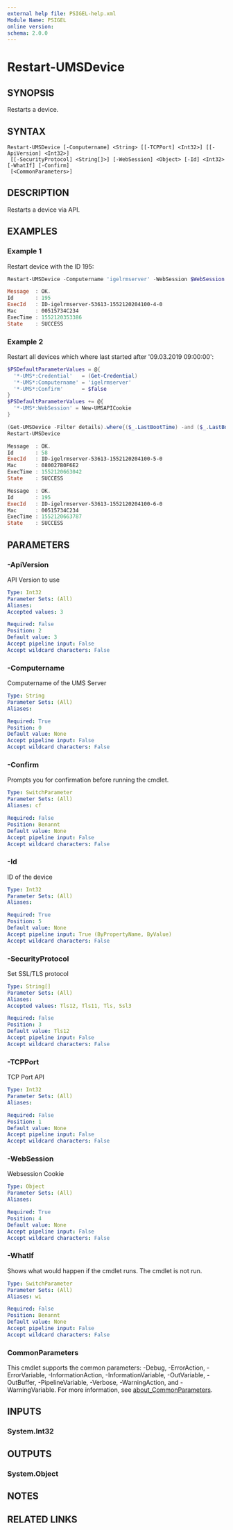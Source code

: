```yaml
---
external help file: PSIGEL-help.xml
Module Name: PSIGEL
online version:
schema: 2.0.0
---
```


# Restart-UMSDevice

## SYNOPSIS
Restarts a device.

## SYNTAX

```
Restart-UMSDevice [-Computername] <String> [[-TCPPort] <Int32>] [[-ApiVersion] <Int32>]
 [[-SecurityProtocol] <String[]>] [-WebSession] <Object> [-Id] <Int32> [-WhatIf] [-Confirm]
 [<CommonParameters>]
```

## DESCRIPTION
Restarts a device via API.

## EXAMPLES

### Example 1

Restart device with the ID 195:

```powershell
Restart-UMSDevice -Computername 'igelrmserver' -WebSession $WebSession -Id 195

Message  : OK.
Id       : 195
ExecId   : ID-igelrmserver-53613-1552120204100-4-0
Mac      : 00515734C234
ExecTime : 1552120353386
State    : SUCCESS
```

### Example 2

Restart all devices which where last started after '09.03.2019 09:00:00':

```powershell
$PSDefaultParameterValues = @{
  '*-UMS*:Credential'   = (Get-Credential)
  '*-UMS*:Computername' = 'igelrmserver'
  '*-UMS*:Confirm'      = $false
}
$PSDefaultParameterValues += @{
  '*-UMS*:WebSession' = New-UMSAPICookie
}

(Get-UMSDevice -Filter details).where{($_.LastBootTime) -and ($_.LastBootTime -lt '09.03.2019 09:00:00')} |
Restart-UMSDevice

Message  : OK.
Id       : 58
ExecId   : ID-igelrmserver-53613-1552120204100-5-0
Mac      : 080027B0F6E2
ExecTime : 1552120663042
State    : SUCCESS

Message  : OK.
Id       : 195
ExecId   : ID-igelrmserver-53613-1552120204100-6-0
Mac      : 00515734C234
ExecTime : 1552120663787
State    : SUCCESS
```

## PARAMETERS

### -ApiVersion
API Version to use

```yaml
Type: Int32
Parameter Sets: (All)
Aliases:
Accepted values: 3

Required: False
Position: 2
Default value: 3
Accept pipeline input: False
Accept wildcard characters: False
```

### -Computername
Computername of the UMS Server

```yaml
Type: String
Parameter Sets: (All)
Aliases:

Required: True
Position: 0
Default value: None
Accept pipeline input: False
Accept wildcard characters: False
```

### -Confirm
Prompts you for confirmation before running the cmdlet.

```yaml
Type: SwitchParameter
Parameter Sets: (All)
Aliases: cf

Required: False
Position: Benannt
Default value: None
Accept pipeline input: False
Accept wildcard characters: False
```

### -Id
ID of the device

```yaml
Type: Int32
Parameter Sets: (All)
Aliases:

Required: True
Position: 5
Default value: None
Accept pipeline input: True (ByPropertyName, ByValue)
Accept wildcard characters: False
```

### -SecurityProtocol
Set SSL/TLS protocol

```yaml
Type: String[]
Parameter Sets: (All)
Aliases:
Accepted values: Tls12, Tls11, Tls, Ssl3

Required: False
Position: 3
Default value: Tls12
Accept pipeline input: False
Accept wildcard characters: False
```

### -TCPPort
TCP Port API

```yaml
Type: Int32
Parameter Sets: (All)
Aliases:

Required: False
Position: 1
Default value: None
Accept pipeline input: False
Accept wildcard characters: False
```

### -WebSession
Websession Cookie

```yaml
Type: Object
Parameter Sets: (All)
Aliases:

Required: True
Position: 4
Default value: None
Accept pipeline input: False
Accept wildcard characters: False
```

### -WhatIf
Shows what would happen if the cmdlet runs.
The cmdlet is not run.

```yaml
Type: SwitchParameter
Parameter Sets: (All)
Aliases: wi

Required: False
Position: Benannt
Default value: None
Accept pipeline input: False
Accept wildcard characters: False
```

### CommonParameters
This cmdlet supports the common parameters: -Debug, -ErrorAction, -ErrorVariable, -InformationAction, -InformationVariable, -OutVariable, -OutBuffer, -PipelineVariable, -Verbose, -WarningAction, and -WarningVariable. For more information, see [about_CommonParameters](http://go.microsoft.com/fwlink/?LinkID=113216).

## INPUTS

### System.Int32

## OUTPUTS

### System.Object
## NOTES

## RELATED LINKS
